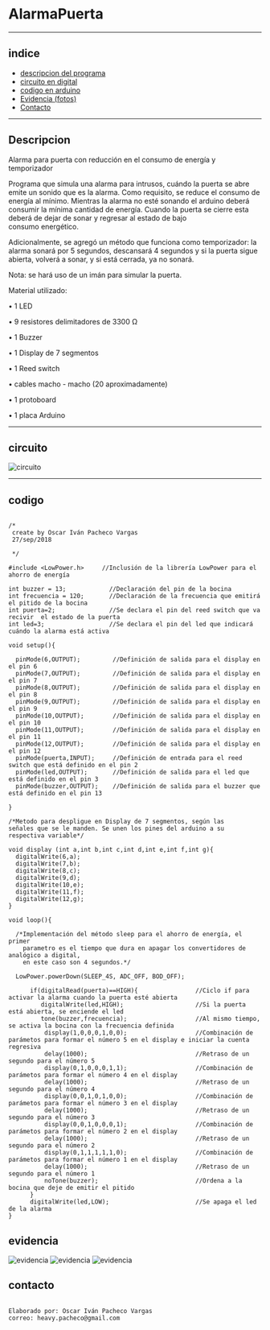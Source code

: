 # AlarmaPuerta

***
## indice 
+ [descripcion del programa](#descripcion)
+ [circuito en digital](#circuito)    
+ [codigo en arduino](#codigo)
+ [Evidencia (fotos)](#evidencia)
+ [Contacto](#contacto)
***
## Descripcion   
Alarma para puerta con reducción en el consumo de energía y temporizador 

 Programa que simula una alarma para intrusos, cuándo la puerta se abre emite un sonido que es la alarma.
 Como requisito, se reduce el consumo de energía al mínimo. Mientras la alarma no esté sonando el
 arduino deberá consumir la mínima cantidad de energía.
 Cuando la puerta se cierre esta deberá de dejar de sonar y regresar al estado de bajo  
 consumo energético. 
 
 Adicionalmente, se agregó un método que funciona como temporizador: la alarma sonará por 5 segundos, descansará 4 segundos 
 y si la puerta sigue abierta, volverá a sonar, y si está cerrada, ya no sonará.
 
 Nota: se hará uso de un imán para simular la puerta.

Material utilizado:

•	1 LED

•	9 resistores delimitadores de 3300 Ω

•	1 Buzzer

•	1 Display de 7 segmentos

•	1 Reed switch

•	cables macho - macho (20 aproximadamente)

•	1 protoboard

•	1 placa Arduino

***
## circuito 
![circuito](/Diagrama.png)
***
## codigo 
~~~

/*
 create by Oscar Iván Pacheco Vargas
 27/sep/2018
 
 */

#include <LowPower.h>     //Inclusión de la librería LowPower para el ahorro de energía  

int buzzer = 13;            //Declaración del pin de la bocina
int frecuencia = 120;       //Declaración de la frecuencia que emitirá el pitido de la bocina
int puerta=2;               //Se declara el pin del reed switch que va recivir  el estado de la puerta 
int led=3;                  //Se declara el pin del led que indicará cuándo la alarma está activa

void setup(){   
  
  pinMode(6,OUTPUT);         //Definición de salida para el display en el pin 6
  pinMode(7,OUTPUT);         //Definición de salida para el display en el pin 7
  pinMode(8,OUTPUT);         //Definición de salida para el display en el pin 8
  pinMode(9,OUTPUT);         //Definición de salida para el display en el pin 9
  pinMode(10,OUTPUT);        //Definición de salida para el display en el pin 10
  pinMode(11,OUTPUT);        //Definición de salida para el display en el pin 11
  pinMode(12,OUTPUT);        //Definición de salida para el display en el pin 12  
  pinMode(puerta,INPUT);     //Definición de entrada para el reed switch que está definido en el pin 2        
  pinMode(led,OUTPUT);       //Definición de salida para el led que está definido en el pin 3
  pinMode(buzzer,OUTPUT);    //Definición de salida para el buzzer que está definido en el pin 13
  
}                             

/*Metodo para despligue en Display de 7 segmentos, según las
señales que se le manden. Se unen los pines del arduino a su 
respectiva variable*/

void display (int a,int b,int c,int d,int e,int f,int g){ 
  digitalWrite(6,a);                                       
  digitalWrite(7,b);                                      
  digitalWrite(8,c);                                     
  digitalWrite(9,d);                                     
  digitalWrite(10,e);                                     
  digitalWrite(11,f);                                     
  digitalWrite(12,g);                                     
}                                                        

void loop(){           

  /*Implementación del método sleep para el ahorro de energía, el primer 
    parametro es el tiempo que dura en apagar los convertidores de analógico a digital,
    en este caso son 4 segundos.*/
   
  LowPower.powerDown(SLEEP_4S, ADC_OFF, BOD_OFF);
       
      if(digitalRead(puerta)==HIGH){                //Ciclo if para activar la alarma cuando la puerta esté abierta
         digitalWrite(led,HIGH);                    //Si la puerta está abierta, se enciende el led
         tone(buzzer,frecuencia);                   //Al mismo tiempo, se activa la bocina con la frecuencia definida
          display(1,0,0,0,1,0,0);                   //Combinación de parámetos para formar el número 5 en el display e iniciar la cuenta regresiva 
          delay(1000);                              //Retraso de un segundo para el número 5
          display(0,1,0,0,0,1,1);                   //Combinación de parámetos para formar el número 4 en el display 
          delay(1000);                              //Retraso de un segundo para el número 4
          display(0,0,1,0,1,0,0);                   //Combinación de parámetos para formar el número 3 en el display 
          delay(1000);                              //Retraso de un segundo para el número 3
          display(0,0,1,0,0,0,1);                   //Combinación de parámetos para formar el número 2 en el display
          delay(1000);                              //Retraso de un segundo para el número 2
          display(0,1,1,1,1,1,0);                   //Combinación de parámetos para formar el número 1 en el display
          delay(1000);                              //Retraso de un segundo para el número 1
          noTone(buzzer);                           //Ordena a la bocina que deje de emitir el pitido 
      }                                             
      digitalWrite(led,LOW);                        //Se apaga el led de la alarma
}                                                     

~~~

## evidencia

![evidencia](/Img1.jpg)
![evidencia](/Img2.jpg)
![evidencia](/Img3.jpg)


## contacto
~~~

Elaborado por: Oscar Iván Pacheco Vargas
correo: heavy.pacheco@gmail.com


~~~

